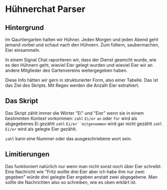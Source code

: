 # Hühnerchat Parser

## Hintergrund

Im Qaurtiergarten halten wir Hühner. Jeden Morgen und jeden Abend geht jemand vorbei und schaut nach den Hühnern. Zum füttern, saubermachen, Eier einsammeln.

In einem Signal Chat raportieren wir, dass der Dienst geamcht wurde, wie es den Hühnern geht, wieviel Eier gelegt wurden und wieviel Eier wir an andere Mitglieder des Gartenvereins weitergegeben haben.

Diese Info hätten wir gern in strukturierter Form, also einer Tabelle. Das ist das Ziel des Skripts. Mit Regex werden die Anzalh Eier extrahiert.

## Das Skript

Das Skript zählt immer die Wörter "Ei" und "Eier" wenn sie in einem bestimmten Kontext vorkommen:
`zahl` `Ei/er` `an` oder `für` wird als abgegebenes Ei gezählt
`zahl` `Ei/er``mitgenommen` wird gar nicht gezählt
`zahl` `Ei/er` wird als gelegte Eier gezählt.

`zahl` kann eine Nummer oder das ausgeschriebene wort sein.

## Limitierungen

Das funktioniert natürlich nur wenn man nicht sonst noch über Eier schreibt. Eine Nachricht wie "Fritz wollte drei Eier aber ich habe ihm nur zwei gegeben" würde drei gelegte Eier ergeben anstatt zwei abgegebene. Man sollte die Nachrichten also so schreiben, wie es oben erklärt ist.

